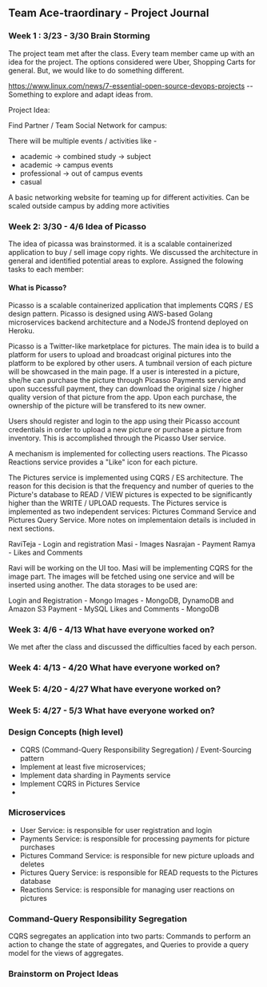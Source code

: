 ## Team Ace-traordinary - Project Journal

### Week 1 : 3/23 - 3/30  Brain Storming 
The project team met after the class. Every team member came up with an idea for the project. The options considered were Uber, Shopping Carts for general. But, we would like to do something different. 

https://www.linux.com/news/7-essential-open-source-devops-projects  -- Something to explore and adapt ideas from.

Project Idea:

Find Partner / Team Social Network for campus:

There will be multiple events / activities like -

- academic -> combined study ->  subject
- academic -> campus events
- professional -> out of campus events
- casual

A basic networking website for teaming up for different activities.
Can be scaled outside campus by adding more activities


### Week 2: 3/30 - 4/6 Idea of Picasso
The idea of picassa was brainstormed. it is a scalable containerized application to buy / sell image copy rights. We discussed the architecture in general and identified potential areas to explore. Assigned the folowing tasks to each member:
#### What is Picasso?
Picasso is a scalable containerized application that implements CQRS / ES design pattern. Picasso is designed using AWS-based Golang microservices backend architecture and a NodeJS frontend deployed on Heroku. 

Picasso is a Twitter-like marketplace for pictures. The main idea is to build a platform for users to upload and broadcast original pictures into the platform to be explored by other users. A tumbnail version of each picture will be showcased in the main page. If a user is interested in a picture, she/he can purchase the picture through Picasso Payments service and upon successfull payment, they can download the original size / higher quality version of that picture from the app. Upon each purchase, the ownership of the picture will be transfered to its new owner. 

Users should register and login to the app using their Picasso account credentials in order to upload a new picture or purchase a picture from inventory. This is accomplished through the Picasso User service.

A mechanism is implemented for collecting users reactions. The Picasso Reactions service provides a "Like" icon for each picture. 

The Pictures service is implemented using CQRS / ES architecture. The reason for this decision is that the frequency and number of queries to the Picture's database to READ / VIEW pictures is expected to be significantly higher than the WRITE / UPLOAD requests. The Pictures service is implemented as two independent services: Pictures Command Service and Pictures Query Service. More notes on implementaion details is included in next sections.

RaviTeja - Login and registration
Masi - Images
Nasrajan - Payment
Ramya - Likes and Comments

Ravi will be working on the UI too. 
Masi will be implementing CQRS for the image part. The images will be fetched using one service and will be inserted using another. The data storages to be used are:

Login and Registration - Mongo
Images - MongoDB, DynamoDB and Amazon S3
Payment - MySQL
Likes and Comments - MongoDB

### Week 3: 4/6 - 4/13 What have everyone worked on?
We met after the class and discussed the difficulties faced by each person. 




### Week 4: 4/13 - 4/20 What have everyone worked on?





### Week 5: 4/20 - 4/27 What have everyone worked on?



### Week 5: 4/27 - 5/3 What have everyone worked on?






### Design Concepts (high level)
- CQRS (Command-Query Responsibility Segregation) / Event-Sourcing pattern
- Implement at least five microservices; 
- Implement data sharding in Payments service
- Implement CQRS in Pictures Service
- 

### Microservices
- User Service: is responsible for user registration and login
- Payments Service: is responsible for processing payments for picture purchases
- Pictures Command Service: is responsible for new picture uploads and deletes 
- Pictures Query Service: is responsible for READ requests to the Pictures database
- Reactions Service: is responsible for managing user reactions on pictures

### Command-Query Responsibility Segregation

CQRS segregates an application into two parts: Commands to perform an action to change the state of aggregates, and Queries to provide a query model for the views of aggregates. 

### Brainstorm on Project Ideas

